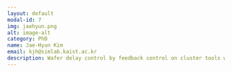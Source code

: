 ```yaml
---
layout: default
modal-id: 7
img: jaehyun.png
alt: image-alt
category: PhD
name: Jae-Hyun Kim
email: kjh@simlab.kaist.ac.kr
description: Wafer delay control by feedback control on cluster tools with 1- or 2-periodic chamber cleaning operation
---
```

